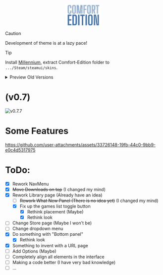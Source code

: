 <p align="center" width="100%">
  <img width="23%" src="./gh/title.svg" />
</p>

> [!caution]
> Development of theme is at a lazy pace!

> [!tip]
> Install [Millennium](https://steambrew.app/), extract Comfort-Edition folder to `.../Steam/steamui/skins`.

<details>
  <summary>Preview Old Versions</summary>

(v0.1)
![v0.1](https://github.com/user-attachments/assets/bd44038a-5c43-4910-b8fb-1695ae2e0ae9)

(v0.5 - v0.6)
![изображение](https://github.com/user-attachments/assets/ac4e5a5f-89c8-44da-9a4e-0837e8ac341e)

# (WIP) Toggle Left GamesList
https://github.com/user-attachments/assets/e964de43-1f01-4321-8670-e2717dbf4c48

</details>

# (v0.7)
![v0.7.7](https://github.com/user-attachments/assets/128f4b88-c6cd-4766-8049-30d3ed28b46c)



# Some Features
https://github.com/user-attachments/assets/33726148-19fb-44c0-9bb9-e0c4d5317975





# ToDo:
- [x] Rework NavMenu
- [x] ~~Move Downloads on top~~ (I changed my mind)
- [x] Rework Library page (Already have an idea)
  - [ ] ~~Rework What New Panel (There is no idea yet)~~ (I changed my mind)
  - [x] Fix up the games list toggle button
    - [x] Rethink placement (Maybe)
    - [x] Rethink look
- [ ] Change Store page (Maybe I won't be)
- [ ] Change dropdown menu
- [x] Do something with "Bottom panel"
  - [x] Rethink look
- [x] Something to invent with a URL page
- [ ] Add Options (Maybe)
- [ ] Completely align all elements in the interface
- [ ] Making a code better (I have very bad knowledge)
- [ ] ...
